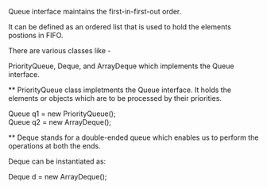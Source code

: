 Queue interface maintains the first-in-first-out order. 

It can be defined as an ordered list that is used to hold the elements postions in FIFO.

There are various classes like -

PriorityQueue, Deque, and ArrayDeque which implements the Queue interface.

**  PriorityQueue class impletments the Queue interface. It holds the elements or objects which are to be processed by their priorities.

Queue<String> q1 = new PriorityQueue();  
Queue<String> q2 = new ArrayDeque();  


** Deque stands for a double-ended queue which enables us to perform the operations at both the ends.

Deque can be instantiated as:

Deque d = new ArrayDeque();  
